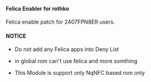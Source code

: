 #### Felica Enabler for rothko
Felica enable patch for 2407FPN8ER users.

#### NOTICE

* Do not add  any Felica apps into Deny List

* in global rom can't use felica and more somthing

* This Module is support only NqNFC based rom only
